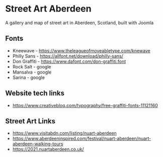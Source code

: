 # Street Art Aberdeen
A gallery and map of street art in Aberdeen, Scotland, built with Joomla


## Fonts
* Kneewave - https://www.theleagueofmoveabletype.com/knewave
* Philly Sans - https://allfont.net/download/philly-sans/
* Don Graffiti - https://www.dafont.com/don-graffiti.font
* Rock Salt - google
* Mansalva - google
* Sarina - google


## Website tech links
* https://www.creativebloq.com/typography/free-graffiti-fonts-11121160


## Street Art Links
* https://www.visitabdn.com/listing/nuart-aberdeen
* https://www.aberdeeninspired.com/festival/nuart-aberdeen/nuart-aberdeen-walking-tours
* https://2021.nuartaberdeen.co.uk/
